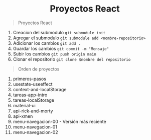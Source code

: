 <h1 align="center">Proyectos React</h1>

> Proyectos React

1. Creacion del submodulo `git submodule init`
2. Agregar el submodulo `git submodule add <nombre-repositorio>`
3. Adicionar los cambios `git add .`
4. Guardar los cambios `git commit -m "Mensaje"`
5. Subir los cambios `git push origin main`
6. Clonar el repositorio `git clone $nombre del repositorio`

> Orden de proyectos

<ol>
    <li> primeros-pasos </li>
    <li> usestate-useeffect </li>
    <li> context-and-localStorage </li>
    <li> tareas-app-intro </li>
    <li> tareas-localStorage </li>
    <li> material-ui </li>
    <li> api-rick-and-morty </li>
    <li> api-xmen </li>
    <li> menu-navegacion-00 - Versión más reciente </li>
    <li> menu-navegacion-01 </li>
    <li> menu-navegacion-02 </li>
<ol>
